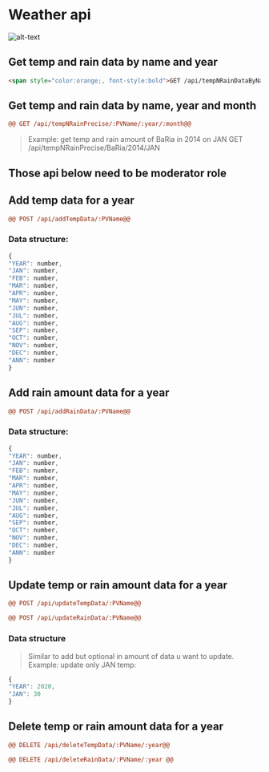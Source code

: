 # Weather api

![alt-text](https://img.freepik.com/free-photo/pastel-background-sky-feminine-style_53876-104862.jpg?size=626&ext=jpg)

## Get temp and rain data by name and year

```html
<span style="color:orange;, font-style:bold">GET /api/tempNRainDataByNameAndYear/:PVName/:year</span>
```

## Get temp and rain data by name, year and month

```diff
@@ GET /api/tempNRainPrecise/:PVName/:year/:month@@
```

> Example: get temp and rain amount of BaRia in 2014 on JAN
> GET /api/tempNRainPrecise/BaRia/2014/JAN

## Those api below need to be moderator role

## Add temp data for a year

```diff
@@ POST /api/addTempData/:PVName@@
```

### Data structure:

```javascript
{
"YEAR": number,
"JAN": number,
"FEB": number,
"MAR": number,
"APR": number,
"MAY": number,
"JUN": number,
"JUL": number,
"AUG": number,
"SEP": number,
"OCT": number,
"NOV": number,
"DEC": number,
"ANN": number
}
```

## Add rain amount data for a year

```diff
@@ POST /api/addRainData/:PVName@@
```

### Data structure:

```javascript
{
"YEAR": number,
"JAN": number,
"FEB": number,
"MAR": number,
"APR": number,
"MAY": number,
"JUN": number,
"JUL": number,
"AUG": number,
"SEP": number,
"OCT": number,
"NOV": number,
"DEC": number,
"ANN": number
}
```

## Update temp or rain amount data for a year

```diff
@@ POST /api/updateTempData/:PVName@@

@@ POST /api/updateRainData/:PVName@@
```

### Data structure

> Similar to add but optional in amount of data u want to update. Example: update only JAN temp:

```javascript
{
"YEAR": 2020,
"JAN": 30
}
```

## Delete temp or rain amount data for a year

```diff
@@ DELETE /api/deleteTempData/:PVName/:year@@

@@ DELETE /api/deleteRainData/:PVName/:year @@
```
